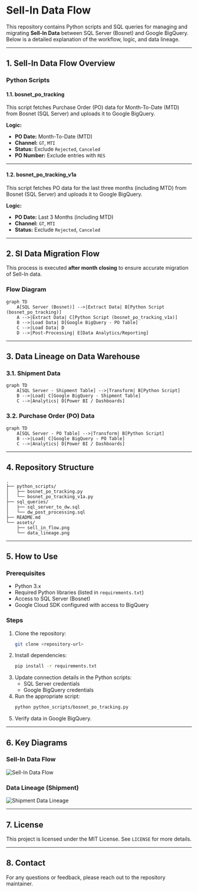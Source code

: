 # Sell-In Data Flow

This repository contains Python scripts and SQL queries for managing and migrating **Sell-In Data** between SQL Server (Bosnet) and Google BigQuery. Below is a detailed explanation of the workflow, logic, and data lineage.

---

## **1. Sell-In Data Flow Overview**
### **Python Scripts**
#### **1.1. bosnet_po_tracking**
This script fetches Purchase Order (PO) data for Month-To-Date (MTD) from Bosnet (SQL Server) and uploads it to Google BigQuery.

**Logic:**
- **PO Date:** Month-To-Date (MTD)
- **Channel:** `GT`, `MTI`
- **Status:** Exclude `Rejected`, `Canceled`
- **PO Number:** Exclude entries with `RES`

---

#### **1.2. bosnet_po_tracking_v1a**
This script fetches PO data for the last three months (including MTD) from Bosnet (SQL Server) and uploads it to Google BigQuery.

**Logic:**
- **PO Date:** Last 3 Months (including MTD)
- **Channel:** `GT`, `MTI`
- **Status:** Exclude `Rejected`, `Canceled`

---

## **2. SI Data Migration Flow**
This process is executed **after month closing** to ensure accurate migration of Sell-In data.

### **Flow Diagram**
```mermaid
graph TD
    A[SQL Server (Bosnet)] -->|Extract Data| B[Python Script (bosnet_po_tracking)]
    A -->|Extract Data| C[Python Script (bosnet_po_tracking_v1a)]
    B -->|Load Data| D[Google BigQuery - PO Table]
    C -->|Load Data| D
    D -->|Post-Processing| E[Data Analytics/Reporting]
```

---

## **3. Data Lineage on Data Warehouse**

### **3.1. Shipment Data**
```mermaid
graph TD
    A[SQL Server - Shipment Table] -->|Transform| B[Python Script]
    B -->|Load| C[Google BigQuery - Shipment Table]
    C -->|Analytics| D[Power BI / Dashboards]
```

### **3.2. Purchase Order (PO) Data**
```mermaid
graph TD
    A[SQL Server - PO Table] -->|Transform| B[Python Script]
    B -->|Load| C[Google BigQuery - PO Table]
    C -->|Analytics| D[Power BI / Dashboards]
```

---

## **4. Repository Structure**
```
.
├── python_scripts/
│   ├── bosnet_po_tracking.py
│   └── bosnet_po_tracking_v1a.py
├── sql_queries/
│   ├── sql_server_to_dw.sql
│   └── dw_post_processing.sql
├── README.md
└── assets/
    ├── sell_in_flow.png
    └── data_lineage.png
```

---

## **5. How to Use**

### Prerequisites
- Python 3.x
- Required Python libraries (listed in `requirements.txt`)
- Access to SQL Server (Bosnet)
- Google Cloud SDK configured with access to BigQuery

### Steps
1. Clone the repository:
   ```bash
   git clone <repository-url>
   ```
2. Install dependencies:
   ```bash
   pip install -r requirements.txt
   ```
3. Update connection details in the Python scripts:
   - SQL Server credentials
   - Google BigQuery credentials
4. Run the appropriate script:
   ```bash
   python python_scripts/bosnet_po_tracking.py
   ```
5. Verify data in Google BigQuery.

---

## **6. Key Diagrams**
### Sell-In Data Flow
![Sell-In Data Flow](assets/sell_in_flow.png)

### Data Lineage (Shipment)
![Shipment Data Lineage](assets/data_lineage.png)

---

## **7. License**
This project is licensed under the MIT License. See `LICENSE` for more details.

---

## **8. Contact**
For any questions or feedback, please reach out to the repository maintainer.

